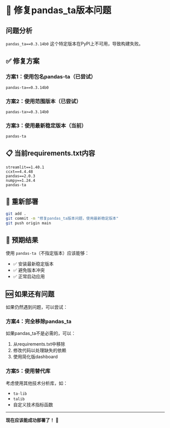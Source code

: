 # 🔧 修复pandas_ta版本问题

## 问题分析
`pandas_ta==0.3.14b0` 这个特定版本在PyPI上不可用，导致构建失败。

## ✅ 修复方案

### 方案1：使用包名pandas-ta（已尝试）
```
pandas-ta==0.3.14b0
```

### 方案2：使用范围版本（已尝试）
```
pandas-ta>=0.3.14b0
```

### 方案3：使用最新稳定版本（当前）
```
pandas-ta
```

## 📋 当前requirements.txt内容

```
streamlit==1.40.1
ccxt==4.4.48
pandas==2.0.3
numpy==1.24.4
pandas-ta
```

## 🚀 重新部署

```bash
git add .
git commit -m "修复pandas_ta版本问题，使用最新稳定版本"
git push origin main
```

## 🎯 预期结果

使用 `pandas-ta`（不指定版本）应该能够：
- ✅ 安装最新稳定版本
- ✅ 避免版本冲突
- ✅ 正常启动应用

## 🆘 如果还有问题

如果仍然遇到问题，可以尝试：

### 方案4：完全移除pandas_ta
如果pandas_ta不是必需的，可以：
1. 从requirements.txt中移除
2. 修改代码以处理缺失的依赖
3. 使用简化版dashboard

### 方案5：使用替代库
考虑使用其他技术分析库，如：
- `ta-lib`
- `talib`
- 自定义技术指标函数

---

**现在应该能成功部署了！** 🎉
